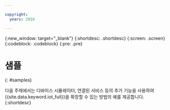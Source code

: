 ```yaml
---

copyright:
  years: 2016

---
```


{:new_window: target="_blank"}
{:shortdesc: .shortdesc}
{:screen: .screen}
{:codeblock: .codeblock}
{:pre: .pre}

# 샘플
{: #samples}

다음 주제에서는 디바이스 시뮬레이터, 연결된 서비스 등의 추가 기능을 사용하여 {{site.data.keyword.iot_full}}을 확장할 수 있는 방법의 예를 제공합니다.
{:shortdesc}
